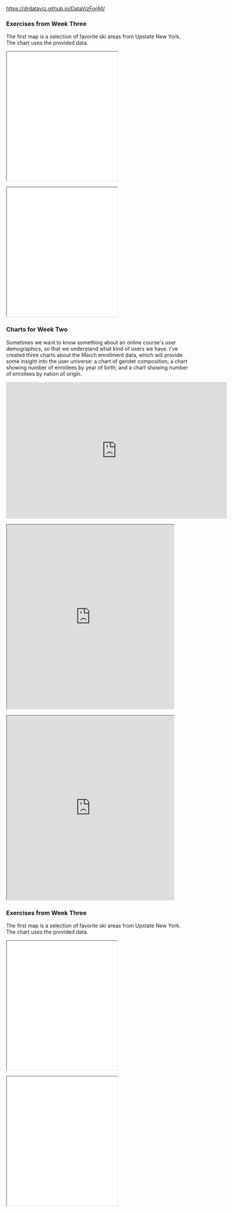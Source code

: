 https://drdataviz.github.io/DataVizForAll/ <br>

<h3>Exercises from Week Three</h3>
<p>The first map is a selection of favorite ski areas from Upstate New York.  The chart uses the provided data.</p>
<p><iframe src=”https://drdataviz.github.io/leaflet-map-simple/readme.md” width=”90%” height=350></iframe></p>
<p><iframe src=”https://drdataviz.github.io/highcharts-scatter-csv/readme.md” width=”90%” height=350></iframe></p>

<h3> Charts for Week Two</h3>
<p> Sometimes we want to know something about an online course's user demographics, so that we understand what kind of users we have.  I've created three charts about the March enrollment data, which will provide some insight into the user universe:  a chart of gender composition; a chart showing number of enrollees by year of birth; and a chart showing number of enrollees by nation of origin.</p>
<p><iframe width="600" height="371" seamless frameborder="0" scrolling="no" src="https://docs.google.com/a/hamilton.edu/spreadsheets/d/1E3RD9PrbJOfte9-Yg3lTJd5rCWDa7y0HDjLW9F-SJXQ/pubchart?oid=1000987512&amp;format=interactive"></iframe></p>

<p><iframe src="https://public.tableau.com/shared/KF7G36JMG?:showVizHome=no&:embed=true" width="90%" height="500"></iframe></p>
<p><iframe src="https://public.tableau.com/views/DataVizChp2Nations/Sheet1?:showVizHome=no&:embed=true" width="90%" height="500"></iframe></p>

<h3>Exercises from Week Three</h3>
<p>The first map is a selection of favorite ski areas from Upstate New York.  The chart uses the provided data.</p>
<p><iframe src=”https://drdataviz.github.io/leaflet-map-simple/index.html” width=”90%” height=350></iframe></p>

<p><iframe src=”https://drdataviz.github.io/highcharts-scatter-csv/index.html” width=”90%” height=350></iframe></p>
